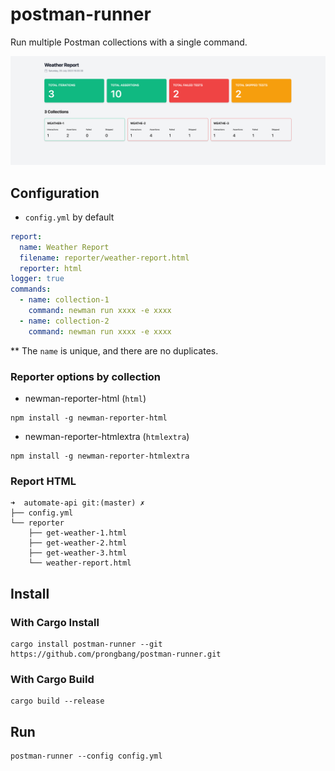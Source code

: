 # postman-runner

Run multiple Postman collections with a single command.

![preview.png](screenshots%2Fpreview.png)

## Configuration

- `config.yml` by default

```yaml
report:
  name: Weather Report
  filename: reporter/weather-report.html
  reporter: html
logger: true
commands:
  - name: collection-1
    command: newman run xxxx -e xxxx
  - name: collection-2
    command: newman run xxxx -e xxxx
```

** The `name` is unique, and there are no duplicates.

### Reporter options by collection

- newman-reporter-html (`html`)

```shell
npm install -g newman-reporter-html
```

- newman-reporter-htmlextra (`htmlextra`)

```shell
npm install -g newman-reporter-htmlextra
```

### Report HTML

```shell
➜  automate-api git:(master) ✗ 
├── config.yml
└── reporter
    ├── get-weather-1.html
    ├── get-weather-2.html
    ├── get-weather-3.html
    └── weather-report.html
```

## Install

### With Cargo Install

```shell
cargo install postman-runner --git https://github.com/prongbang/postman-runner.git
```

### With Cargo Build

```shell
cargo build --release
```

## Run

```shell
postman-runner --config config.yml
```
